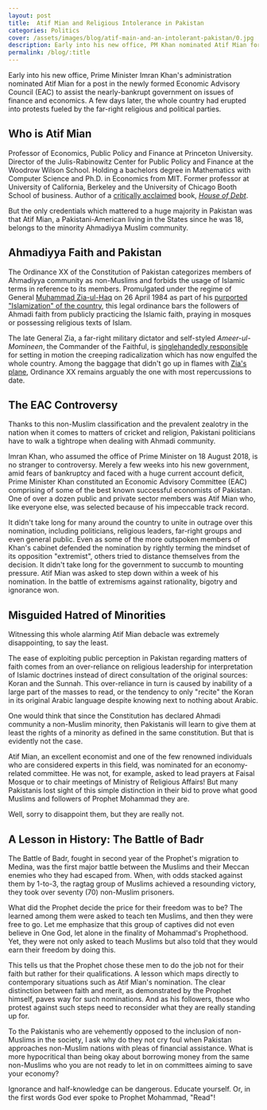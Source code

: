 ```yaml
---
layout: post
title:  Atif Mian and Religious Intolerance in Pakistan
categories: Politics
cover: /assets/images/blog/atif-main-and-an-intolerant-pakistan/0.jpg
description: Early into his new office, PM Khan nominated Atif Mian for a post in Economic Advisory Council. A few days later, the whole country erupted into protests.
permalink: /blog/:title
---
```



Early into his new office, Prime Minister Imran Khan's administration nominated Atif Mian for a post in the newly formed Economic Advisory Council (EAC) to assist the nearly-bankrupt government on issues of finance and economics. A few days later, the whole country had erupted into protests fueled by the far-right religious and political parties.


## Who is Atif Mian

Professor of Economics, Public Policy and Finance at Princeton University. Director of the Julis-Rabinowitz Center for Public Policy and Finance at the Woodrow Wilson School. Holding a bachelors degree in Mathematics with Computer Science and Ph.D. in Economics from MIT. Former professor at University of California, Berkeley and the University of Chicago Booth School of business. Author of a [critically acclaimed](http://www.princeton.edu/~atif/houseofdebt.htm) book, [_House of Debt_](http://www.princeton.edu/~atif/houseofdebt.htm).

But the only credentials which mattered to a huge majority in Pakistan was that Atif Mian, a Pakistani-American living in the States since he was 18, belongs to the minority Ahmadiyya Muslim community.


## Ahmadiyya Faith and Pakistan

The Ordinance XX of the Constitution of Pakistan categorizes members of Ahmadiyya community as non-Muslims and forbids the usage of Islamic terms in reference to its members. Promulgated under the regime of General [Muhammad Zia-ul-Haq](https://en.wikipedia.org/wiki/Muhammad_Zia-ul-Haq) on 26 April 1984 as part of his [purported "Islamization" of the country](https://www.dw.com/en/pakistans-islamization-before-and-after-dictator-zia-ul-haq/a-19480315), this legal ordinance bars the followers of Ahmadi faith from publicly practicing the Islamic faith, praying in mosques or possessing religious texts of Islam.

The late General Zia, a far-right military dictator and self-styled _Ameer-ul-Momineen_, the Commander of the Faithful, is [singlehandedly responsible](https://timesofindia.indiatimes.com/india/zia-helped-tablighis-grow-in-pakistan/articleshow/1986383.cms) for setting in motion the creeping radicalization which has now engulfed the whole country. Among the baggage that didn't go up in flames with [Zia's plane](https://www.dawn.com/news/1427540), Ordinance XX remains arguably the one with most repercussions to date.


## The EAC Controversy

Thanks to this non-Muslim classification and the prevalent zealotry in the nation when it comes to matters of cricket and religion, Pakistani politicians have to walk a tightrope when dealing with Ahmadi community.

Imran Khan, who assumed the office of Prime Minister on 18 August 2018, is no stranger to controversy. Merely a few weeks into his new government, amid fears of bankruptcy and faced with a huge current account deficit, Prime Minister Khan constituted an Economic Advisory Committee (EAC) comprising of some of the best known successful economists of Pakistan. One of over a dozen public and private sector members was Atif Mian who, like everyone else, was selected because of his impeccable track record.

It didn't take long for many around the country to unite in outrage over this nomination, including politicians, religious leaders, far-right groups and even general public. Even as some of the more outspoken members of Khan's cabinet defended the nomination by rightly terming the mindset of its opposition "extremist", others tried to distance themselves from the decision. It didn't take long for the government to succumb to mounting pressure. Atif Mian was asked to step down within a week of his nomination. In the battle of extremisms against rationality, bigotry and ignorance won.


## Misguided Hatred of Minorities

Witnessing this whole alarming Atif Mian debacle was extremely disappointing, to say the least.

The ease of exploiting public perception in Pakistan regarding matters of faith comes from an over-reliance on religious leadership for interpretation of Islamic doctrines instead of direct consultation of the original sources: Koran and the Sunnah. This over-reliance in turn is caused by inability of a large part of the masses to read, or the tendency to only "recite" the Koran in its original Arabic language despite knowing next to nothing about Arabic.

One would think that since the Constitution has declared Ahmadi community a non-Muslim minority, then Pakistanis will learn to give them at least the rights of a minority as defined in the same constitution. But that is evidently not the case.

Atif Mian, an excellent economist and one of the few renowned individuals who are considered experts in this field, was nominated for an economy-related committee. He was not, for example, asked to lead prayers at Faisal Mosque or to chair meetings of Ministry of Religious Affairs! But many Pakistanis lost sight of this simple distinction in their bid to prove what good Muslims and followers of Prophet Mohammad they are.

Well, sorry to disappoint them, but they are really not.


## A Lesson in History: The Battle of Badr

The Battle of Badr, fought in second year of the Prophet's migration to Medina, was the first major battle between the Muslims and their Meccan enemies who they had escaped from. When, with odds stacked against them by 1-to-3, the ragtag group of Muslims achieved a resounding victory, they took over seventy (70) non-Muslim prisoners.

What did the Prophet decide the price for their freedom was to be? The learned among them were asked to teach ten Muslims, and then they were free to go. Let me emphasize that this group of captives did not even believe in One God, let alone in the finality of Mohammad's Prophethood. Yet, they were not only asked to teach Muslims but also told that they would earn their freedom by doing this.

This tells us that the Prophet chose these men to do the job not for their faith but rather for their qualifications. A lesson which maps directly to contemporary situations such as Atif Mian's nomination. The clear distinction between faith and merit, as demonstrated by the Prophet himself, paves way for such nominations. And as his followers, those who protest against such steps need to reconsider what they are really standing up for.

To the Pakistanis who are vehemently opposed to the inclusion of non-Muslims in the society, I ask why do they not cry foul when Pakistan approaches non-Muslim nations with pleas of financial assistance. What is more hypocritical than being okay about borrowing money from the same non-Muslims who you are not ready to let in on committees aiming to save your economy?

Ignorance and half-knowledge can be dangerous. Educate yourself. Or, in the first words God ever spoke to Prophet Mohammad, "Read"!
